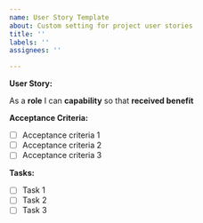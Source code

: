 ```yaml
---
name: User Story Template
about: Custom setting for project user stories
title: ''
labels: ''
assignees: ''

---
```


**User Story:**

As a **role** I can **capability** so that **received benefit**

**Acceptance Criteria:**

- [ ]  Acceptance criteria 1
- [ ]  Acceptance criteria 2
- [ ]  Acceptance criteria 3

**Tasks:**

- [ ] Task 1
- [ ] Task 2
- [ ] Task 3
